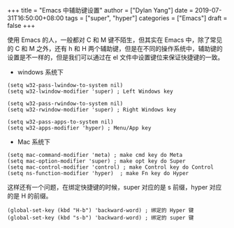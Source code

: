 +++
title = "Emacs 中辅助键设置"
author = ["Dylan Yang"]
date = 2019-07-31T16:50:00+08:00
tags = ["super", "hyper"]
categories = ["Emacs"]
draft = false
+++

使用 Emacs 的人，一般都对 C 和 M 键不陌生，但其实在 Emacs 中，除了常见的 C 和 M 之外，还有 h 和 H 两个辅助键，但是在不同的操作系统中，辅助键的设置是不一样的，但是我们可以通过在 el 文件中设置键位来保证快捷键的一致。

-   windows 系统下

<!--listend-->

```emacs-lisp
(setq w32-pass-lwindow-to-system nil)
(setq w32-lwindow-modifier 'super) ; Left Windows key

(setq w32-pass-rwindow-to-system nil)
(setq w32-rwindow-modifier 'super) ; Right Windows key

(setq w32-pass-apps-to-system nil)
(setq w32-apps-modifier 'hyper) ; Menu/App key
```

-   Mac 系统下

<!--listend-->

```emacs-lisp
(setq mac-command-modifier 'meta) ; make cmd key do Meta
(setq mac-option-modifier 'super) ; make opt key do Super
(setq mac-control-modifier 'control) ; make Control key do Control
(setq ns-function-modifier 'hyper)  ; make Fn key do Hyper
```

这样还有一个问题，在绑定快捷键的时候，super 对应的是 s 前缀，hyper 对应的是 H 的前缀。

```emacs-lisp
(global-set-key (kbd "H-b") 'backward-word) ; 绑定的 Hyper 键
(global-set-key (kbd "s-b") 'backward-word) ; 绑定的 super 键
```
